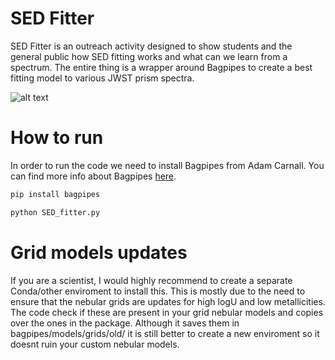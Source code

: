 
# SED Fitter

SED Fitter is an outreach activity designed to show students and the general public how SED fitting works and what can we learn from a spectrum. The entire thing is a wrapper around Bagpipes to create a best fitting model to various JWST prism spectra. 

![alt text](https://github.com/honzascholtz/SED_Fitter/blob/main/Images/UI.png "Example of the UI")


# How to run 

In order to run the code we need to install Bagpipes from Adam Carnall. You can find more info about Bagpipes <a href="https://bagpipes.readthedocs.io/en/latest/" target=_blank>here</a>.

```python
pip install bagpipes

python SED_fitter.py

```

# Grid models updates

If you are a scientist, I would highly recommend to create a separate Conda/other enviroment to install this. This is mostly due to the need to ensure that the nebular grids are updates for high logU and low metallicities. The code check if these are present in your grid nebular models and copies over the ones in the package. Although it saves them in bagpipes/models/grids/old/ it is still better to create a new enviroment so it doesnt ruin your custom nebular models. 

